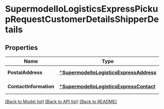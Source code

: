 # SupermodelIoLogisticsExpressPickupRequestCustomerDetailsShipperDetails

## Properties
Name | Type | Description | Notes
------------ | ------------- | ------------- | -------------
**PostalAddress** | [***SupermodelIoLogisticsExpressAddress**](supermodelIoLogisticsExpressAddress.md) |  | [default to null]
**ContactInformation** | [***SupermodelIoLogisticsExpressContact**](supermodelIoLogisticsExpressContact.md) |  | [default to null]

[[Back to Model list]](../README.md#documentation-for-models) [[Back to API list]](../README.md#documentation-for-api-endpoints) [[Back to README]](../README.md)

